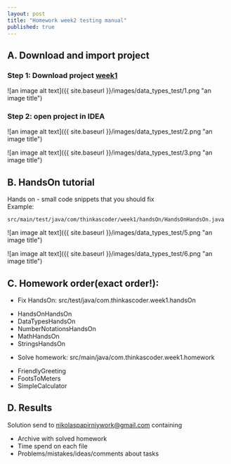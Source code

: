 ```yaml
---
layout: post
title: "Homework week2 testing manual"
published: true
---
```


## A. Download and import project

### Step 1: Download project [week1](https://github.com/nikolaspapirniywork/java_beginner_course/tree/week1)

![an image alt text]({{ site.baseurl }}/images/data_types_test/1.png "an image title")

### Step 2: open project in IDEA
![an image alt text]({{ site.baseurl }}/images/data_types_test/2.png "an image title")  

![an image alt text]({{ site.baseurl }}/images/data_types_test/3.png "an image title")

## B. HandsOn tutorial
Hands on - small code snippets that you should fix  
Example:  
```
src/main/test/java/com/thinkascoder/week1/handsOn/HandsOnHandsOn.java
```  

 ![an image alt text]({{ site.baseurl }}/images/data_types_test/5.png "an image title")
 
 ![an image alt text]({{ site.baseurl }}/images/data_types_test/6.png "an image title")


## C. Homework order(exact order!):
* Fix HandsOn: src/test/java/com.thinkascoder.week1.handsOn
 - HandsOnHandsOn
 - DataTypesHandsOn
 - NumberNotationsHandsOn
 - MathHandsOn
 - StringsHandsOn
* Solve homework: src/main/java/com.thinkascoder.week1.homework
 - FriendlyGreeting
 - FootsToMeters
 - SimpleCalculator

## D. Results  
Solution send to nikolaspapirniywork@gmail.com containing  
* Archive with solved homework  
* Time spend on each file  
* Problems/mistakes/ideas/comments about tasks  
